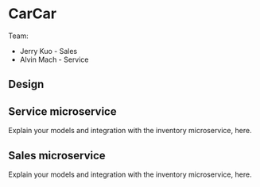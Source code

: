# CarCar

Team:

* Jerry Kuo - Sales
* Alvin Mach - Service

## Design

## Service microservice

Explain your models and integration with the inventory
microservice, here.

## Sales microservice

Explain your models and integration with the inventory
microservice, here.
